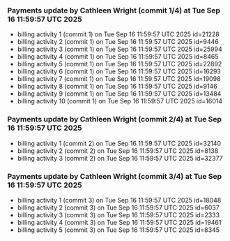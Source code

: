 
### Payments update by Cathleen Wright (commit 1/4) at Tue Sep 16 11:59:57 UTC 2025
- billing activity 1 (commit 1) on Tue Sep 16 11:59:57 UTC 2025 id=21228
- billing activity 2 (commit 1) on Tue Sep 16 11:59:57 UTC 2025 id=9446
- billing activity 3 (commit 1) on Tue Sep 16 11:59:57 UTC 2025 id=25994
- billing activity 4 (commit 1) on Tue Sep 16 11:59:57 UTC 2025 id=8465
- billing activity 5 (commit 1) on Tue Sep 16 11:59:57 UTC 2025 id=22892
- billing activity 6 (commit 1) on Tue Sep 16 11:59:57 UTC 2025 id=16293
- billing activity 7 (commit 1) on Tue Sep 16 11:59:57 UTC 2025 id=19098
- billing activity 8 (commit 1) on Tue Sep 16 11:59:57 UTC 2025 id=9146
- billing activity 9 (commit 1) on Tue Sep 16 11:59:57 UTC 2025 id=13484
- billing activity 10 (commit 1) on Tue Sep 16 11:59:57 UTC 2025 id=16014

### Payments update by Cathleen Wright (commit 2/4) at Tue Sep 16 11:59:57 UTC 2025
- billing activity 1 (commit 2) on Tue Sep 16 11:59:57 UTC 2025 id=32140
- billing activity 2 (commit 2) on Tue Sep 16 11:59:57 UTC 2025 id=8138
- billing activity 3 (commit 2) on Tue Sep 16 11:59:57 UTC 2025 id=32377

### Payments update by Cathleen Wright (commit 3/4) at Tue Sep 16 11:59:57 UTC 2025
- billing activity 1 (commit 3) on Tue Sep 16 11:59:57 UTC 2025 id=18048
- billing activity 2 (commit 3) on Tue Sep 16 11:59:57 UTC 2025 id=6037
- billing activity 3 (commit 3) on Tue Sep 16 11:59:57 UTC 2025 id=2333
- billing activity 4 (commit 3) on Tue Sep 16 11:59:57 UTC 2025 id=19461
- billing activity 5 (commit 3) on Tue Sep 16 11:59:57 UTC 2025 id=8345

